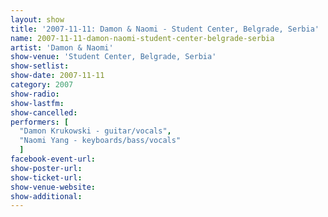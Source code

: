 ```yaml
---
layout: show
title: '2007-11-11: Damon & Naomi - Student Center, Belgrade, Serbia'
name: 2007-11-11-damon-naomi-student-center-belgrade-serbia
artist: 'Damon & Naomi'
show-venue: 'Student Center, Belgrade, Serbia'
show-setlist: 
show-date: 2007-11-11
category: 2007
show-radio: 
show-lastfm: 
show-cancelled: 
performers: [
  "Damon Krukowski - guitar/vocals",
  "Naomi Yang - keyboards/bass/vocals"
  ]
facebook-event-url: 
show-poster-url: 
show-ticket-url: 
show-venue-website: 
show-additional: 
---
```


